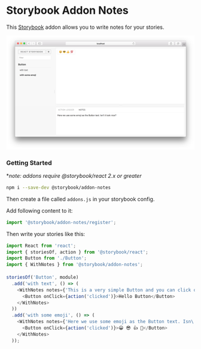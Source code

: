 # Storybook Addon Notes

This [Storybook](https://getstorybook.io) addon allows you to write notes for your stories.

![Storybook Addon Notes Demo](docs/demo.png)

### Getting Started
**note: addons require @storybook/react 2.x or greater*

```sh
npm i --save-dev @storybook/addon-notes
```

Then create a file called `addons.js` in your storybook config.

Add following content to it:

```js
import '@storybook/addon-notes/register';
```

Then write your stories like this:

```js
import React from 'react';
import { storiesOf, action } from '@storybook/react';
import Button from './Button';
import { WithNotes } from '@storybook/addon-notes';

storiesOf('Button', module)
  .add('with text', () => (
    <WithNotes notes={'This is a very simple Button and you can click on it.'}>
      <Button onClick={action('clicked')}>Hello Button</Button>
    </WithNotes>
  ))
  .add('with some emoji', () => (
    <WithNotes notes={'Here we use some emoji as the Button text. Isn\'t it look nice?'}>
      <Button onClick={action('clicked')}>😀 😎 👍 💯</Button>
    </WithNotes>
  ));
```
